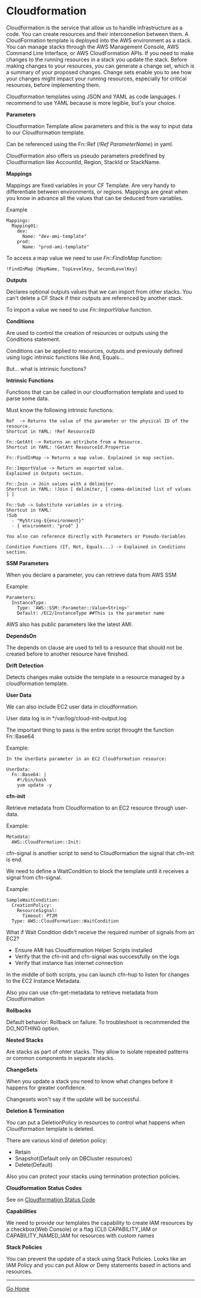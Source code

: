 # Cloudformation

Cloudformation is the service that allow us to handle infrastructure as a code. You can create resources and their interconnetion between them.
A CloudFormation template is deployed into the AWS environment as a stack. You can manage stacks through the AWS Management Console, AWS Command Line 
Interface, or AWS CloudFormation APIs. If you need to make changes to the running resources in a stack you update the stack. Before making changes to your resources,  you can generate a change set, which is a summary of your proposed changes. Change sets enable you to see how your changes might impact your running resources, especially for critical resources, before implementing them.

Cloudformation templates using JSON and YAML as code languages.
I recommend to use YAML because is more legible, but's your choice.

**Parameters**

Cloudformation Template allow parameters and this is the way to input data to our Cloudformation template.

Can be referenced using the Fn::Ref (_!Ref ParameterName_) in yaml.

Cloudformation also offers us pseudo parameters predefined by Cloudformation like AccountId, Region, StackId or StackName.

**Mappings**

Mappings are fixed variables in your CF Template.
Are very handy to differentiate between environments, or regions.
Mappings are great when you know in advance all the values that can be deduced from variables.

Example
```
Mappings:
  Mapping01:
    dev:
      Name: "dev-ami-template"
    prod:
      Name: "prod-ami-template"
```

To access a map value we need to use _Fn::FindInMap_ function: 
```
!FindInMap [MapName, TopLevelKey, SecondLevelKey]
```

**Outputs**

Declares optional outputs values that we can import from other stacks.
You can't delete a CF Stack if their outputs are referenced by another stack.

To import a value we need to use _Fn::ImportValue_ function.


**Conditions**

Are used to control the creation of resources or outputs using the Conditions statement.

Conditions can be applied to resources, outputs and previously defined using logic intrinsic functions like And, Equals...

But... what is intrinsic functions?


**Intrinsic Functions**

Functions that can be called in our cloudformation template and used to parse some data.

Must know the following intrinsic functions:

````
Ref  -> Returns the value of the parameter or the physical ID of the resource.
Shortcut in YAML: !Ref ResourceID

Fn::GetAtt -> Returns an attribute from a Resource.
Shortcut in YAML: !GetAtt ResourceId.Propertie

Fn::FindInMap -> Returns a map value. Explained in map section.

Fn::ImportValue -> Return an exported value.
Explained in Outputs section.

Fn::Join -> Join values with a delimiter.
Shortcut in YAML: !Join [ delimiter, [ comma-delimited list of values ] ]

Fn::Sub -> Substitute variables in a string.
Shortcut in YAML: 
!Sub 
  - "MyString-${environment}"
  - { environment: "prod" }

You also can reference directly with Parameters or Pseudo-Variables

Condition Functions (If, Not, Equals...) -> Explained in Conditions section.
````
**SSM Parameters**

When you declare a parameter, you can retrieve data from AWS SSM

Example:
````
Parameters:
  InstanceType:
    Type: 'AWS::SSM::Parameter::Value<String>'
    Default: /EC2/InstanceType ##This is the parameter name
````

AWS also has public parameters like the latest AMI.

**DependsOn**

The depends on clause are used to tell to a resource that should not be created before to another resource have finished.

**Drift Detection**

Detects changes make outside the template in a resource managed by a cloudformation template.

**User Data**

We can also include EC2 user data in cloudformation.

User data log is in */var/log/cloud-init-output.log

The important thing to pass is the entire script throught the function Fn::Base64

Example:
````
In the UserData parameter in an EC2 Cloudformation resource:

UserData:
  Fn::Base64: |
    #!/bin/bash
    yum update -y
````

**cfn-init**

Retrieve metadata from Cloudformation to an EC2 resource through user-data.

Example:
```
Metadata:
  AWS::CloudFormation::Init:
```

cfn-signal is another script to send to Cloudformation the signal that cfn-init is end.

We need to define a WaitCondition to block the template until it receives a signal from cfn-signal.

Example:
````
SampleWaitCondition:
  CreationPolicy:
    ResourceSignal:
      Timeout: PT2M
  Type: AWS::CloudFormation::WaitCondition
````

What if Wait Condition didn't receive the required number of signals from an EC2?

- Ensure AMI has Cloudformation Helper Scripts installed
- Verify that the cfn-init and cfn-signal was successfully on the logs
- Verify that instance has internet connection

In the middle of both scripts, you can launch cfn-hup to listen for changes to the EC2 Instance Metadata.

Also you can use cfn-get-metadata to retrieve metadata from Cloudformation


**Rollbacks**

Default behavior: Rollback on failure.
To troubleshoot is recommended the DO_NOTHING option.

**Nested Stacks**

Are stacks as part of ohter stacks.
They allow to isolate repeated patterns or common components in separate stacks.

**ChangeSets**

When you update a stack you need to know what changes before it happens for greater confidence.

Changesets won't say if the update will be successful.

**Deletion & Termination**

You can put a DeletionPolicy in resources to control what happens when Cloudformation template is deleted.

There are various kind of deletion policy:
- Retain
- Snapshot(Default only on DBCluster resources)
- Delete(Default)

Also you can protect your stacks using termination protection policies.

**Cloudformation Status Codes**

See on [Cloudformation Status Code](https://docs.aws.amazon.com/es_es/AWSCloudFormation/latest/UserGuide/using-cfn-describing-stacks.html)

**Capabilities**

We need to provide our templates the capability to create IAM resources by a checkbox(Web Console) or a flag (CLI)
CAPABILITY_IAM or CAPABILITY_NAMED_IAM for resources with custom names

**Stack Policies**

You can prevent the update of a stack using Stack Policies.
Looks like an IAM Policy and you can put Allow or Deny statements based in actions and resources.

---------------
[Go Home](../README.md)